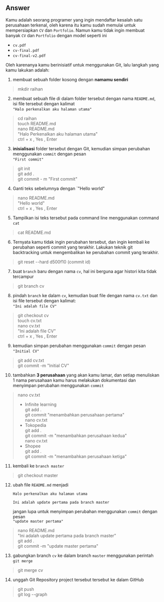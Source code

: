 ## Answer

Kamu adalah seorang programer yang ingin mendaftar kesalah satu perusahaan terkenal, oleh karena itu kamu sudah memulai untuk mempersiapkan `CV` dan `Portfolio`. Namun kamu tidak ingin membuat banyak `CV` dan `Portfolio` dengan model seperti ini
- `cv.pdf`
- `cv-final.pdf`
- `cv-final-v2.pdf`

Oleh karenanya kamu berinisiatif untuk menggunakan Git, lalu langkah yang kamu lakukan adalah:
1. membuat sebuah folder kosong dengan **namamu sendiri**
> mkdir raihan
2. membuat sebuah file di dalam folder tersebut dengan nama `README.md`, isi file tersebut dengan kalimat<br>`"Halo perkenalkan aku halaman utama"`
> cd raihan <br>
> touch README.md <br>
> nano README.md <br>
> "Halo Perkenalkan aku halaman utama" <br>
> ctrl + x , Yes , Enter
3. **inisialisasi** folder tersebut dengan Git, kemudian simpan perubahan menggunakan `commit` dengan pesan<br>`"First commit"`
> git init <br>
> git add . <br>
> git commit - m "First commit"
4. Ganti teks sebelumnya dengan `"Hello world"
> nano README.md <br>
> "Hello world" <br>
> ctrl + x , Yes , Enter
5. Tampilkan isi teks tersebut pada command line menggunakan command `cat`
> cat README.md
6. Ternyata kamu tidak ingin perubahan tersebut, dan ingin kembali ke perubahan seperti commit yang terakhir. Lakukan teknik git backtracking untuk mengembalikan ke perubahan commit yang terakhir.
> git reset --hard d500f10 (commit id)
7. buat `branch` baru dengan nama `cv`, hal ini berguna agar histori kita tidak tercampur
> git branch cv
8. pindah `branch` ke dalam `cv`, kemudian buat file dengan nama `cv.txt` dan isi file tersebut dengan kalimat:<br>`"Ini adalah file CV"`
> git checkout cv <br>
> touch cv.txt <br>
> nano cv.txt <br>
> "Ini adalah file CV" <br>
> ctrl + x , Yes , Enter
9.  kemudian simpan perubahan menggunakan `commit` dengan pesan<br>`"Initial CV"`
> git add cv.txt <br>
> git commit -m "Initial CV" 
10. tambahkan **3 perusahaan** yang akan kamu lamar, dan setiap menuliskan 1 nama perusahaan kamu harus melakukan dokumentasi dan menyimpan perubahan menggunakan `commit`
> nano cv.txt <br>
> - Infinite learning <br>
> git add . <br>
> git commit "menambahkan perusahaan pertama" <br>
> nano cv.txt <br>
> - Tokopedia <br>
> git add . <br>
> git commit -m "menambahkan perusahaan kedua" <br>
> nano cv.txt <br>
> - Shopee <br>
> git add . <br>
> git commit -m "menambahkan perusahaan ketiga"
11. kembali ke `branch master`
> git checkout master
12. ubah file `README.md` menjadi
    ```
    Halo perkenalkan aku halaman utama

    Ini adalah update pertama pada branch master
    ```
    jangan lupa untuk menyimpan perubahan menggunakan `commit` dengan pesan<br>`"update master pertama"`
> nano README.md <br>
> "Ini adalah update pertama pada branch master" <br>
> git add . <br>
> git commit -m "update master pertama"
13. gabungkan branch `cv` ke dalam branch `master` menggunakan perintah `git merge`
> git merge cv
14. unggah Git Repository project tersebut tersebut ke dalam GitHub
> git push <br>
> git log --graph